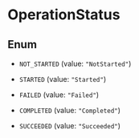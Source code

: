 

# OperationStatus

## Enum


* `NOT_STARTED` (value: `"NotStarted"`)

* `STARTED` (value: `"Started"`)

* `FAILED` (value: `"Failed"`)

* `COMPLETED` (value: `"Completed"`)

* `SUCCEEDED` (value: `"Succeeded"`)



